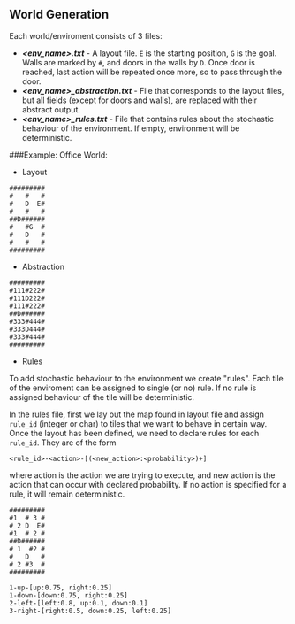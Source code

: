 ## World Generation

Each world/enviroment consists of 3 files:
- ***<env_name>.txt*** - A layout file. `E` is the starting position, `G` is the goal. Walls are marked by `#`, and doors in the walls by `D`. Once door is reached, last action will be repeated once more, so to pass through the door.
- ***<env_name>_abstraction.txt*** - File that corresponds to the layout files, but all fields (except for doors and walls), are replaced with their abstract output.
- ***<env_name>_rules.txt*** - File that contains rules about the stochastic behaviour of the environment. If empty, environment will be deterministic.

###Example: Office World:
- Layout
```
#########
#   #   #
#   D  E#
#   #   #
##D######
#   #G  #
#   D   #
#   #   #
#########
```
- Abstraction
```
#########
#111#222#
#111D222#
#111#222#
##D######
#333#444#
#333D444#
#333#444#
#########
```
- Rules

To add stochastic behaviour to the environment we create "rules". Each tile of the enviroment can be assigned to single (or no) rule.
If no rule is assigned behaviour of the tile will be deterministic.

In the rules file, first we lay out the map found in layout file and assign `rule_id` (integer or char) to tiles that we want to behave in certain way.
Once the layout has been defined, we need to declare rules for each `rule_id`.
They are of the form

```
<rule_id>-<action>-[(<new_action>:<probability>)+]
```
where action is the action we are trying to execute, and new action is the action that can occur with declared probability.
If no action is specified for a rule, it will remain deterministic.

```
#########
#1  # 3 #
# 2 D  E#
#1  # 2 #
##D######
# 1  #2 #
#   D   #
# 2 #3  #
#########

1-up-[up:0.75, right:0.25]
1-down-[down:0.75, right:0.25]
2-left-[left:0.8, up:0.1, down:0.1]
3-right-[right:0.5, down:0.25, left:0.25]
```